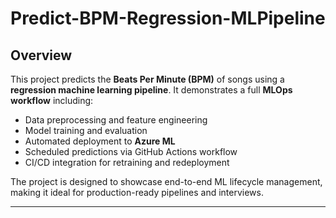 # Predict-BPM-Regression-MLPipeline

## Overview
This project predicts the **Beats Per Minute (BPM)** of songs using a **regression machine learning pipeline**. It demonstrates a full **MLOps workflow** including:  

- Data preprocessing and feature engineering  
- Model training and evaluation  
- Automated deployment to **Azure ML**  
- Scheduled predictions via GitHub Actions workflow  
- CI/CD integration for retraining and redeployment  

The project is designed to showcase end-to-end ML lifecycle management, making it ideal for production-ready pipelines and interviews.

---
